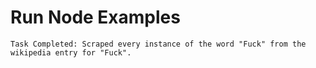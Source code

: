 # Run Node Examples
 
    Task Completed: Scraped every instance of the word "Fuck" from the wikipedia entry for "Fuck".


